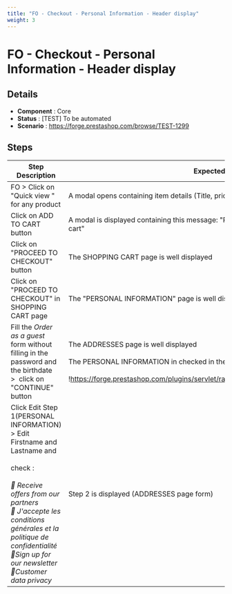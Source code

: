 ```yaml
---
title: "FO - Checkout - Personal Information - Header display"
weight: 3
---
```


# FO - Checkout - Personal Information - Header display
## Details
* **Component** : Core
* **Status** : [TEST] To be automated
* **Scenario** : https://forge.prestashop.com/browse/TEST-1299

## Steps
| Step Description | Expected result |
| ----- | ----- |
| FO > Click on "Quick view " for any product | A modal opens containing item details (Title, price, description,..) |
| Click on ADD TO CART button | A modal is displayed containing this message: "Product successfully added to your shopping cart" |
| Click on "PROCEED TO CHECKOUT" button | The SHOPPING CART page is well displayed |
| Click on "PROCEED TO CHECKOUT" in SHOPPING CART page | The "PERSONAL INFORMATION" page is well displayed with empty fields |
| Fill the *Order as a guest* form without filling in the password and the birthdate >  click on "CONTINUE" button | The ADDRESSES page is well displayed<br><br>The PERSONAL INFORMATION in checked in the header:<br><br>!https://forge.prestashop.com/plugins/servlet/raven/attachment/1371/personal%20info.png! |
| Click Edit Step 1(PERSONAL INFORMATION) > Edit Firstname and Lastname and<br><br>check :<br><br>_ Receive offers from our partners_<br>_ J'accepte les conditions générales et la politique de confidentialité_<br>_Sign up for our newsletter_<br>_Customer data privacy_ | Step 2 is displayed (ADDRESSES page form) |

